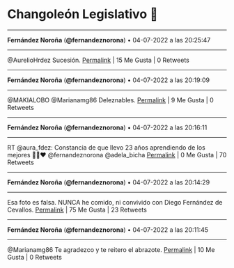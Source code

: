 # Changoleón Legislativo 🙈
*****
**Fernández Noroña** (**@fernandeznorona**) • 04-07-2022 a las 20:25:47
*****
@AurelioHrdez Sucesión.
[Permalink](https://twitter.com/fernandeznorona/status/1544175685157228546) | 15 Me Gusta | 0 Retweets
*****
**Fernández Noroña** (**@fernandeznorona**) • 04-07-2022 a las 20:19:09
*****
@MAKIALOBO @Marianamg86 Deleznables.
[Permalink](https://twitter.com/fernandeznorona/status/1544174017137070080) | 9 Me Gusta | 0 Retweets
*****
**Fernández Noroña** (**@fernandeznorona**) • 04-07-2022 a las 20:16:11
*****
RT @aura_fdez: Constancia de que llevo 23 años aprendiendo de los mejores ✌🏼❤ @fernandeznorona @adela_bicha
[Permalink](https://twitter.com/fernandeznorona/status/1544173271544991746) | 0 Me Gusta | 70 Retweets
*****
**Fernández Noroña** (**@fernandeznorona**) • 04-07-2022 a las 20:14:29
*****
Esa foto es falsa. NUNCA he comido, ni convivido con Diego Fernández de Cevallos.
[Permalink](https://twitter.com/fernandeznorona/status/1544172840953548800) | 75 Me Gusta | 23 Retweets
*****
**Fernández Noroña** (**@fernandeznorona**) • 04-07-2022 a las 20:11:45
*****
@Marianamg86 Te agradezco y te reitero el abrazote.
[Permalink](https://twitter.com/fernandeznorona/status/1544172153997860864) | 10 Me Gusta | 0 Retweets